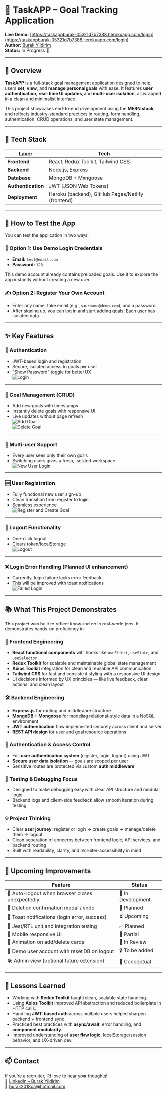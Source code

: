 
# 🎯 TaskAPP – Goal Tracking Application

**Live Demo:** [https://taskappburak-05321d7b7388.herokuapp.com/login](https://taskappburak-05321d7b7388.herokuapp.com/login)  
**Author:** [Burak Yildirim](https://github.com/burak2018ca)  
**Status:** In Progress 🚀

---

## 📌 Overview

**TaskAPP** is a full-stack goal management application designed to help users **set**, **view**, and **manage personal goals** with ease. It features **user authentication**, **real-time UI updates**, and **multi-user isolation**, all wrapped in a clean and minimalist interface.

This project showcases end-to-end development using the **MERN stack**, and reflects industry-standard practices in routing, form handling, authentication, CRUD operations, and user state management.

---

## 🧰 Tech Stack

| Layer       | Tech |
|------------|------|
| **Frontend** | React, Redux Toolkit, Tailwind CSS |
| **Backend** | Node.js, Express |
| **Database** | MongoDB + Mongoose |
| **Authentication** | JWT (JSON Web Tokens) |
| **Deployment** | Heroku (backend), GitHub Pages/Netlify (frontend) |

---

## 🧪 How to Test the App

You can test the application in two ways:

### 🧍 Option 1: Use Demo Login Credentials
- **Email:** `test@email.com`
- **Password:** `123`

This demo account already contains preloaded goals. Use it to explore the app instantly without creating a new user.

### ✍️ Option 2: Register Your Own Account
- Enter any name, fake email (e.g., `yourname@demo.com`), and a password 
- After signing up, you can log in and start adding goals. Each user has isolated data.

---

## ✨ Key Features

### 🔐 Authentication
- JWT-based login and registration  
- Secure, isolated access to goals per user  
- "Show Password" toggle for better UX  
![Login](./Documentation/GIFS/Login.gif)

---

### 🧾 Goal Management (CRUD)
- Add new goals with timestamps  
- Instantly delete goals with responsive UI  
- Live updates without page refresh  
![Add Goal](./GIFS/AddNewGoal.gif)  
![Delete Goal](./Documentation/GIFS/DeleteGoal.gif)

---

### 👤 Multi-user Support
- Every user sees only their own goals  
- Switching users gives a fresh, isolated workspace  
![New User Login](./Documentation/GIFS/NewUserlogin.gif)

---

### 🆕 User Registration
- Fully functional new user sign-up  
- Clean transition from register to login  
- Seamless experience  
![Register and Create Goal](./Documentation/GIFS/RegisterNewUserandcreateaGoal.gif)

---

### 🔁 Logout Functionality
- One-click logout  
- Clears token/localStorage  
![Logout](./Documentation/GIFS/logout.gif)

---

### ❌ Login Error Handling (Planned UI enhancement)
- Currently, login failure lacks error feedback  
- This will be improved with toast notifications  
![Failed Login](./Documentation/GIFS/FailedLogin.gif)

---

## 📚 What This Project Demonstrates

This project was built to reflect know and do in real-world jobs. It demonstrates hands-on proficiency in:

### 🔧 Frontend Engineering
- **React functional components** with hooks like `useEffect`, `useState`, and `useSelector`
- **Redux Toolkit** for scalable and maintainable global state management
- **Axios Toolkit** integration for clean and reusable API communication
- **Tailwind CSS** for fast and consistent styling with a responsive UI design
- UI decisions informed by UX principles — like live feedback, clear actions, and clean layout

### 🛠 Backend Engineering
- **Express.js** for routing and middleware structure
- **MongoDB + Mongoose** for modeling relational-style data in a NoSQL environment
- **JWT authentication** flow implemented securely across client and server
- **REST API design** for user and goal resource operations

### 🔐 Authentication & Access Control
- Full **user authentication system** (register, login, logout) using JWT
- **Secure user data isolation** — goals are scoped per user
- Sensitive routes are protected via custom **auth middleware**

### 🧪 Testing & Debugging Focus
- Designed to make debugging easy with clear API structure and modular logic
- Backend logs and client-side feedback allow smooth iteration during testing

### 💡 Project Thinking
- Clear **user journey**: register or login → create goals → manage/delete them → logout
- Clean separation of concerns between frontend logic, API services, and backend routing
- Built with readability, clarity, and recruiter-accessibility in mind

---

## 🚀 Upcoming Improvements

| Feature | Status |
|--------|--------|
| 🧠 Auto-logout when browser closes unexpectedly | 🔧 In Development |
| 🚫 Deletion confirmation modal / undo | 🧠 Planned |
| 📣 Toast notifications (login error, success) | ⏳ Upcoming |
| 🧪 Jest/RTL unit and integration testing | ✅ Planned |
| 📱 Mobile responsive UI | 🚧 Partial |
| 🎨 Animation on add/delete cards | 🧠 In Review |
| 🧼 Demo user account with reset DB on logout | 🔒 To be added |
| 🛠️ Admin view (optional future extension) | 🧠 Conceptual |

---

## 🧠 Lessons Learned

- Working with **Redux Toolkit** taught clean, scalable state handling.
- Using **Axios Toolkit** improved API abstraction and reduced boilerplate in HTTP calls.
- Handling **JWT-based auth** across multiple users helped sharpen backend + frontend sync.
- Practiced best practices with **async/await**, error handling, and **component modularity**.
- Improved understanding of **user flow logic**, localStorage/session behavior, and UX-driven dev.

---

## 📫 Contact

If you’re a recruiter, I’d love to hear your thoughts!  
🔗 [LinkedIn – Burak Yildirim](https://www.linkedin.com/in/burak-yildirim-ca/)  
📧 burak2018ca@hotmail.com
